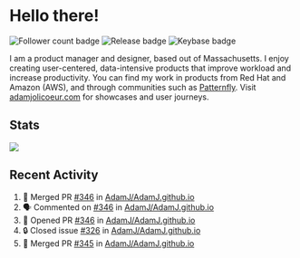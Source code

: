 # Hello there!

![Follower count badge](https://img.shields.io/github/followers/adamj?style=for-the-badge&logo=GitHub&logoColor=%23fff&link=https%3A%2F%2Fwww.github.com%2Fadamj)
![Release badge](https://img.shields.io/github/v/release/adamj/adamj?style=for-the-badge&logo=GitHub&logoColor=%23fff)
![Keybase badge](https://img.shields.io/keybase/pgp/mindreeper2420?style=for-the-badge&logo=keybase&logoColor=%23fff)

I am a product manager and designer, based out of Massachusetts. I enjoy creating user-centered, data-intensive products that improve workload and increase productivity. You can find my work in products from Red Hat and Amazon (AWS), and through communities such as [Patternfly](https://www.patternfly.org). Visit [adamjolicoeur.com](https://www.adamjolicoeur.com) for showcases and user journeys.

<!--
> Recent Activity automated using [GitHub Activity Readme Workflow](https://github.com/marketplace/actions/github-activity-readme)
> Icons from [Simple Icons](https://simpleicons.org)
> Badges from [Shields.io](https://shields.io)
> Readme Stats from [Readme Stats Workflow](https://github.com/anuraghazra/github-readme-stats)
-->

## Stats

<!-- Advanced stats -->
<picture>
  <source
    srcset="https://github-readme-stats.vercel.app/api?username=adamj&rank_icon=github&show_icons=true&theme=dark"
    media="(prefers-color-scheme: dark)"
  />
  <source
    srcset="https://github-readme-stats.vercel.app/api?username=adamj&rank_icon=github&show_icons=true"
    media="(prefers-color-scheme: light), (prefers-color-scheme: no-preference)"
  />
  <img src="https://github-readme-stats.vercel.app/api?username=adamj&rank_icon=github&show_icons=true" />
</picture>

## Recent Activity
<!-- Updates Every Monday at 6PM UTC (1PM EST) -->

<!--START_SECTION:activity-->
1. 🎉 Merged PR [#346](https://github.com/AdamJ/AdamJ.github.io/pull/346) in [AdamJ/AdamJ.github.io](https://github.com/AdamJ/AdamJ.github.io)
2. 🗣 Commented on [#346](https://github.com/AdamJ/AdamJ.github.io/pull/346#issuecomment-2956279084) in [AdamJ/AdamJ.github.io](https://github.com/AdamJ/AdamJ.github.io)
3. 💪 Opened PR [#346](https://github.com/AdamJ/AdamJ.github.io/pull/346) in [AdamJ/AdamJ.github.io](https://github.com/AdamJ/AdamJ.github.io)
4. 🔒 Closed issue [#326](https://github.com/AdamJ/AdamJ.github.io/issues/326) in [AdamJ/AdamJ.github.io](https://github.com/AdamJ/AdamJ.github.io)
5. 🎉 Merged PR [#345](https://github.com/AdamJ/AdamJ.github.io/pull/345) in [AdamJ/AdamJ.github.io](https://github.com/AdamJ/AdamJ.github.io)
<!--END_SECTION:activity-->
